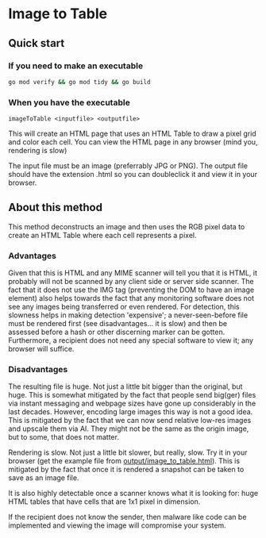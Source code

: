 # Image to Table

## Quick start

### If you need to make an executable
```bash
go mod verify && go mod tidy && go build
```

### When you have the executable
```
imageToTable <inputfile> <outputfile>
```
This will create an HTML page that uses an HTML Table to draw a pixel grid and color each cell.
You can view the HTML page in any browser (mind you, rendering is slow)

The input file must be an image (preferrably JPG or PNG).
The output file should have the extension .html so you can doubleclick it and view it in your browser.

## About this method

This method deconstructs an image and then uses the RGB pixel data to create an HTML Table where each cell represents a pixel.

### Advantages

Given that this is HTML and any MIME scanner will tell you that it is HTML, it probably will not be scanned by any client side or server side scanner.
The fact that it does not use the IMG tag (preventing the DOM to have an image element) also helps towards the fact that any monitoring software does not see any images being transferred or even rendered.
For detection, this slowness helps in making detection 'expensive'; a never-seen-before file must be rendered first (see disadvantages... it is slow) and then be assessed before a hash or other discerning marker can be gotten.
Furthermore, a recipient does not need any special software to view it; any browser will suffice.

### Disadvantages

The resulting file is huge. Not just a little bit bigger than the original, but huge. This is somewhat mitigated by the fact that people send big(ger) files via instant messaging and webpage sizes have gone up considerably in the last decades.
However, encoding large images this way is not a good idea. This is mitigated by the fact that we can now send relative low-res images and upscale them via AI. They might not be the same as the origin image, but to some, that does not matter.

Rendering is slow. Not just a little bit slower, but really, slow. Try it in your browser (get the example file from [output/image_to_table.html](../output/image_to_table.html)). This is mitigated by the fact that once it is rendered a snapshot can be taken to save as an image file. 

It is also highly detectable once a scanner knows what it is looking for: huge HTML tables that have cells that are 1x1 pixel in dimension.

If the recipient does not know the sender, then malware like code can be implemented and viewing the image will compromise your system.